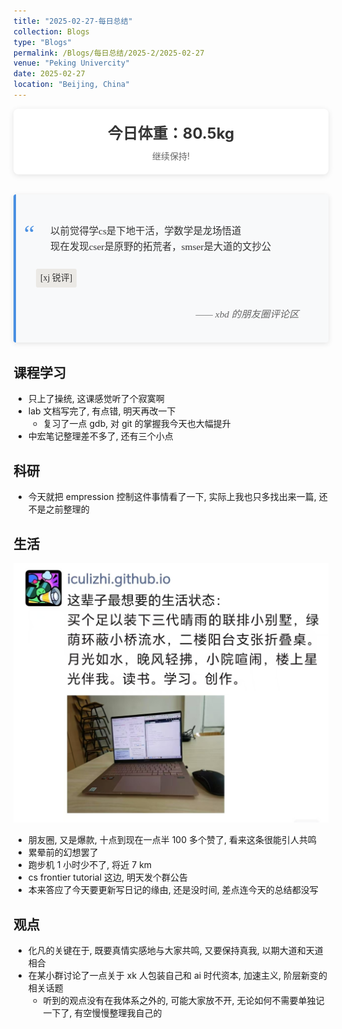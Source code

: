 ```yaml
---
title: "2025-02-27-每日总结"
collection: Blogs
type: "Blogs"
permalink: /Blogs/每日总结/2025-2/2025-02-27
venue: "Peking Univercity"
date: 2025-02-27
location: "Beijing, China"
---
```


<style>
.quote-box {
  max-width: 600px;
  margin: 2rem auto;
  padding: 2rem;
  background: #f8f9fa;
  border-left: 4px solid #4a90e2;
  border-radius: 4px;
  position: relative;
  box-shadow: 0 2px 8px rgba(0,0,0,0.1);
}

.quote-content {
  font-family: 'Georgia', serif;
  font-size: 1.1em;
  line-height: 1.6;
  color: #333;
}

.quote-text {
  margin-bottom: 1em;
  position: relative;
  padding-left: 1.5em;
}

.quote-text::before {
  content: "“";
  position: absolute;
  left: -0.5em;
  font-size: 2.5em;
  color: #4a90e2;
  font-family: 'Times New Roman', serif;
  line-height: 0;
  top: 0.4em;
}

.source {
  display: block;
  margin-top: 1.5rem;
  font-style: italic;
  color: #666;
  text-align: right;
  padding-right: 1em;
}

.annotation {
  background: #ebe9e5;
  padding: 0.3em 0.5em;
  border-radius: 3px;
  display: inline-block;
  margin: 0.5em 0;
  font-size: 0.9em;
}
       .weight-container {
            background-color: #fff;
            padding: 20px;
            border-radius: 8px;
            box-shadow: 0 2px 10px rgba(0, 0, 0, 0.1);
            text-align: center;
        }
        .weight-value {
            font-size: 24px;
            font-weight: bold;
            color: #333;
        }
        .weight-date {
            font-size: 14px;
            color: #666;
            margin-top: 10px;
        }
</style>


<!--
    <p class="quote-text">
      我们花了两年学会说话，却要花上六十年来学会闭嘴。大多数时候，我们说得越多，彼此的距离却越远，矛盾也越多。<br>
      <span class="annotation">[海明威《丧钟为谁而鸣》创作笔记]</span>
    </p>
    <p class="quote-text">
      每个人都是月亮，总有一个阴暗面，从来不让人看见。<br>
      <span class="annotation">[马克·吐温 1897年书信]</span>
    </p>
    <span class="source">—— 摘自《文学大师的隐秘角落》第三章</span>
-->

   <div class="weight-container">
        <div class="weight-value">今日体重：80.5kg</div>
        <div class="weight-date">继续保持!</div>
    </div>
<div class="quote-box">
  <div class="quote-content">
        <p class="quote-text">
        以前觉得学cs是下地干活，学数学是龙场悟道<br/>
      现在发现cser是原野的拓荒者，smser是大道的文抄公
        </p>
<span class="annotation">[xj 锐评]</span>
    <span class="source">—— xbd 的朋友圈评论区</span></div></div>

## 课程学习  
- 只上了操统, 这课感觉听了个寂寞啊
- lab 文档写完了, 有点错, 明天再改一下
  - 复习了一点 gdb, 对 git 的掌握我今天也大幅提升
- 中宏笔记整理差不多了, 还有三个小点

## 科研 
- 今天就把 empression 控制这件事情看了一下, 实际上我也只多找出来一篇, 还不是之前整理的

## 生活
![alt text](./images/5747cc12512dbed74526ab03f7bc1817.jpg)
- 朋友圈, 又是爆款, 十点到现在一点半 100 多个赞了, 看来这条很能引人共鸣
- 累晕前的幻想罢了
- 跑步机 1 小时少不了, 将近 7 km
- cs frontier tutorial 这边, 明天发个群公告
- 本来答应了今天要更新写日记的缘由, 还是没时间, 差点连今天的总结都没写

## 观点
- 化凡的关键在于, 既要真情实感地与大家共鸣, 又要保持真我, 以期大道和天道相合
- 在某小群讨论了一点关于 xk 人包装自己和 ai 时代资本, 加速主义, 阶层新变的相关话题
  - 听到的观点没有在我体系之外的, 可能大家放不开, 无论如何不需要单独记一下了, 有空慢慢整理我自己的

<script src="https://giscus.app/client.js"
        data-repo="ICUlizhi/ICUlizhi.github.io"
        data-repo-id="R_kgDOKfCXRQ"
        data-category="Announcements"
        data-category-id="DIC_kwDOKfCXRc4CknGa"
        data-mapping="url"
        data-strict="0"
        data-reactions-enabled="1"
        data-emit-metadata="1"
        data-input-position="top"
        data-theme="light"
        data-lang="zh-CN"
        data-loading="lazy"
        crossorigin="anonymous"
        async>
</script>